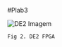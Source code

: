 #Plab3

![DE2 Imagem][de2]

	Fig 2. DE2 FPGA

[de2]: https://github.com/MarianyFerreira/FPGA-audio-looper/blob/master/DE2/DE2layout.JPG?raw=true
